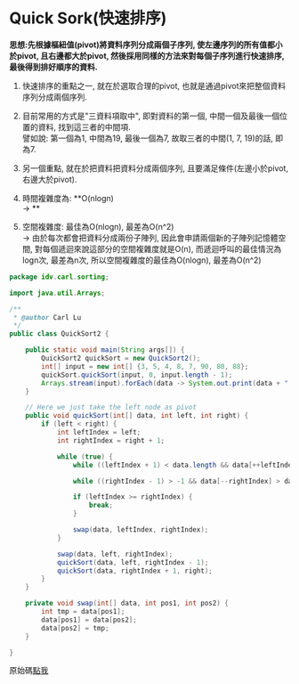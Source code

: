 # Quick Sork\(快速排序\)

**思想:先根據樞紐值\(pivot\)將資料序列分成兩個子序列, 使左邊序列的所有值都小於pivot, 且右邊都大於pivot, 然後採用同樣的方法來對每個子序列進行快速排序, 最後得到排好順序的資料.**

1. 快速排序的重點之一, 就在於選取合理的pivot, 也就是通過pivot來把整個資料序列分成兩個序列.

2. 目前常用的方式是"三資料項取中", 即對資料的第一個, 中間一個及最後一個位置的資料, 找到這三者的中間項.  
   譬如說: 第一個為1, 中間為19, 最後一個為7, 故取三者的中間\(1, 7, 19\)的話, 即為7.

3. 另一個重點, 就在於把資料把資料分成兩個序列, 且要滿足條件\(左邊小於pivot, 右邊大於pivot\).

4. 時間複雜度為: **O\(nlogn\)  
   -&gt; **

5. 空間複雜度: 最佳為O\(nlogn\), 最差為O\(n^2\)  
   -&gt; 由於每次都會把資料分成兩份子陣列, 因此會申請兩個新的子陣列記憶體空間, 對每個遞迴來說這部分的空間複雜度就是O\(n\), 而遞迴呼叫的最佳情況為logn次, 最差為n次, 所以空間複雜度的最佳為O\(nlogn\), 最差為O\(n^2\)

```java
package idv.carl.sorting;

import java.util.Arrays;

/**
 * @author Carl Lu
 */
public class QuickSort2 {

    public static void main(String args[]) {
        QuickSort2 quickSort = new QuickSort2();
        int[] input = new int[] {3, 5, 4, 8, 7, 90, 80, 88};
        quickSort.quickSort(input, 0, input.length - 1);
        Arrays.stream(input).forEach(data -> System.out.print(data + " "));
    }

    // Here we just take the left node as pivot
    public void quickSort(int[] data, int left, int right) {
        if (left < right) {
            int leftIndex = left;
            int rightIndex = right + 1;

            while (true) {
                while ((leftIndex + 1) < data.length && data[++leftIndex] < data[left]);

                while ((rightIndex - 1) > -1 && data[--rightIndex] > data[left]);

                if (leftIndex >= rightIndex) {
                    break;
                }

                swap(data, leftIndex, rightIndex);
            }

            swap(data, left, rightIndex);
            quickSort(data, left, rightIndex - 1);
            quickSort(data, rightIndex + 1, right);
        }
    }

    private void swap(int[] data, int pos1, int pos2) {
        int tmp = data[pos1];
        data[pos1] = data[pos2];
        data[pos2] = tmp;
    }

}
```

原始碼[點我](https://github.com/yotsuba1022/LeetCode/blob/master/src/main/java/idv/carl/sorting/QuickSort2.java)

